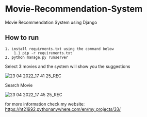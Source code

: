 # Movie-Recommendation-System
Movie Recommendation System using Django

## How to run

~~~
1. install requirments.txt using the command below
    1.1 pip -r requirements.txt
2. python manage.py runserver 

~~~
Select 3 movies and the system will show you the suggestions

![23 04 2022_17 41 25_REC](https://user-images.githubusercontent.com/47816410/164900810-b9e62166-e146-4d02-ad38-dfe097ca1129.png)

Search Movie 

![23 04 2022_17 45 25_REC](https://user-images.githubusercontent.com/47816410/164903002-50c59765-24a7-4f90-ace4-8c6068405921.png)


for more information check my website: https://ht21992.pythonanywhere.com/en/my_projects/33/


